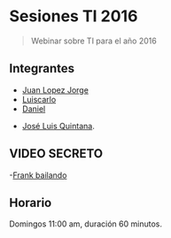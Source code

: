 # Sesiones TI 2016
> Webinar sobre TI para el año 2016

## Integrantes
* [Juan Lopez Jorge](https://github.com/juanlopezdev)
* [Luiscarlo](https://github.com/winuxue)
* [Daniel](https://github.com/daguigonz)
- [José Luis Quintana](https://github.com/webinar-domingo/sesiones-2016).

## VIDEO SECRETO

-[Frank bailando](https://www.facebook.com/groups/549989681795384/?fref=ts)

## Horario
Domingos 11:00 am, duración 60 minutos.
